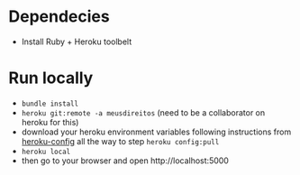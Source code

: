 # Dependecies

* Install Ruby + Heroku toolbelt

# Run locally

* `bundle install`
* `heroku git:remote -a meusdireitos` (need to be a collaborator on heroku for this)
*  download your heroku environment variables following instructions from [heroku-config](https://github.com/ddollar/heroku-config) all the way to step `heroku config:pull`
* `heroku local`
*  then go to your browser and open http://localhost:5000
